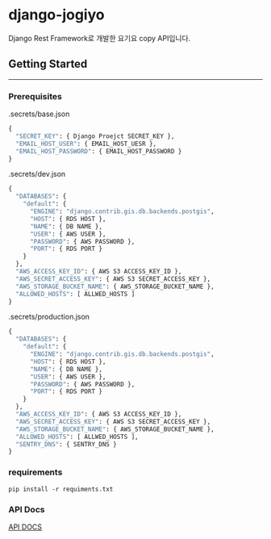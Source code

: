 # django-jogiyo

Django Rest Framework로 개발한 요기요 copy API입니다.

## Getting Started
---

### Prerequisites

.secrets/base.json
```python
{
  "SECRET_KEY": { Django Proejct SECRET_KEY },
  "EMAIL_HOST_USER": { EMAIL_HOST_UESR },
  "EMAIL_HOST_PASSWORD": { EMAIL_HOST_PASSWORD }
}
```

.secrets/dev.json
```python
{
  "DATABASES": {
    "default": {
      "ENGINE": "django.contrib.gis.db.backends.postgis",
      "HOST": { RDS HOST },
      "NAME": { DB NAME },
      "USER": { AWS USER },
      "PASSWORD": { AWS PASSWORD },
      "PORT": { RDS PORT }
    }
  },
  "AWS_ACCESS_KEY_ID": { AWS S3 ACCESS_KEY_ID },
  "AWS_SECRET_ACCESS_KEY": { AWS S3 SECRET_ACCESS_KEY },
  "AWS_STORAGE_BUCKET_NAME": { AWS_STORAGE_BUCKET_NAME },
  "ALLOWED_HOSTS": [ ALLWED_HOSTS ]
}
```


.secrets/production.json
```python
{
  "DATABASES": {
    "default": {
      "ENGINE": "django.contrib.gis.db.backends.postgis",
      "HOST": { RDS HOST },
      "NAME": { DB NAME },
      "USER": { AWS USER },
      "PASSWORD": { AWS PASSWORD },
      "PORT": { RDS PORT }
    }
  },
  "AWS_ACCESS_KEY_ID": { AWS S3 ACCESS_KEY_ID },
  "AWS_SECRET_ACCESS_KEY": { AWS S3 SECRET_ACCESS_KEY },
  "AWS_STORAGE_BUCKET_NAME": { AWS_STORAGE_BUCKET_NAME },
  "ALLOWED_HOSTS": [ ALLWED_HOSTS ],
  "SENTRY_DNS": { SENTRY_DNS }
}
```

### requirements
```shell
pip install -r requiments.txt
```

### API Docs

[API DOCS](https://jogiyo.co.kr/docs/)